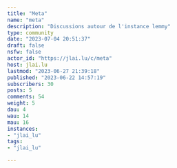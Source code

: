 ```yaml
---
title: "Meta" 
name: "meta"
description: "Discussions autour de l'instance lemmy"
type: community
date: "2023-07-04 20:51:37"
draft: false
nsfw: false
actor_id: "https://jlai.lu/c/meta"
host: jlai.lu
lastmod: "2023-06-27 21:39:18"
published: "2023-06-22 14:57:19"
subscribers: 30
posts: 5
comments: 54
weight: 5
dau: 4
wau: 14
mau: 16
instances:
- "jlai_lu"
tags: 
- "jlai_lu"

---
```

